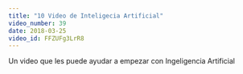 ```yaml
---
title: "10 Video de Inteligecia Artificial"
video_number: 39
date: 2018-03-25
video_id: FFZUFg3LrR8
---
```


Un video que les puede ayudar a empezar con Ingeligencia Artificial 
